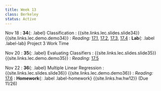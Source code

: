 ```yaml
---
title: Week 13
class: Berkeley
status: Active
---
```


Nov 18
: **34**{: .label} Classification
    : {{site.links.lec.slides.slide34}} {{site.links.lec.demo.demo34}}
: _Reading:_ [17.1](https://inferentialthinking.com/chapters/17/1/Nearest_Neighbors.html), [17.2](https://inferentialthinking.com/chapters/17/2/Training_and_Testing.html), [17.3](https://inferentialthinking.com/chapters/17/3/Rows_of_Tables.html), [17.4](https://inferentialthinking.com/chapters/17/4/Implementing_the_Classifier.html)
: **Lab**{: .label .label-lab} Project 3 Work Time

Nov 20
: **35**{: .label} Evaluating Classifiers
    : {{site.links.lec.slides.slide35}} {{site.links.lec.demo.demo35}}
: _Reading:_ [17.5](https://inferentialthinking.com/chapters/17/5/Accuracy_of_the_Classifier.html)

Nov 22
: **36**{: .label} Multiple Linear Regression 
    : {{site.links.lec.slides.slide36}} {{site.links.lec.demo.demo36}}
: _Reading:_ [17.6](https://inferentialthinking.com/chapters/17/6/Multiple_Regression.html)
: **Homework**{: .label .label-homework} {{site.links.hw.hw12}} (Due 11/26)